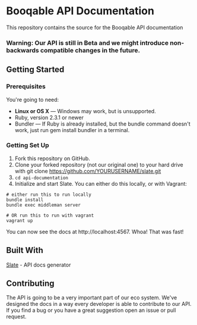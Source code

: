 # Booqable API Documentation

This repository contains the source for the Booqable API documentation

### Warning: Our API is still in Beta and we might introduce non-backwards compatible changes in the future.

## Getting Started

### Prerequisites

You're going to need:

* **Linux or OS X** — Windows may work, but is unsupported.
* Ruby, version 2.3.1 or newer
* Bundler — If Ruby is already installed, but the bundle command doesn't work, just run gem install bundler in a terminal.

### Getting Set Up
1. Fork this repository on GitHub.
2. Clone your forked repository (not our original one) to your hard drive with git clone https://github.com/YOURUSERNAME/slate.git
3. `cd api-documentation`
4. Initialize and start Slate. You can either do this locally, or with Vagrant:

```shell
# either run this to run locally
bundle install
bundle exec middleman server

# OR run this to run with vagrant
vagrant up
```

You can now see the docs at http://localhost:4567. Whoa! That was fast!

## Built With
 [Slate](https://github.com/lord/slate) - API docs generator

## Contributing

The API is going to be a very important part of our eco system. We've designed the docs in a way every developer is able to contribute to our API. If you find a bug or you have a great suggestion open an issue or pull request.